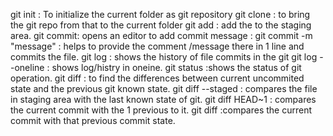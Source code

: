 git init : To initialize the current folder as git repository
git clone <url> :  to bring the git repo from that <url> to the current folder
git add <file> : add the <file> to the staging area.
git commit: opens an editor to add commit message :
git commit -m "message" : helps to provide the comment /message there in 1 line and commits the file.
git log : shows the history of file commits in the git
git log --oneline : shows log/histry in oneine.
git status :shows the status of git operation.
git diff : to find the differences between current uncommited state and the previous git known state.
git diff --staged : compares the file in staging area with the last known state of git.
git diff HEAD~1 : compares the current commit with the 1 previous to it. <relative>
git diff <hash>:compares the current commit with that previous commit <hash> state.

